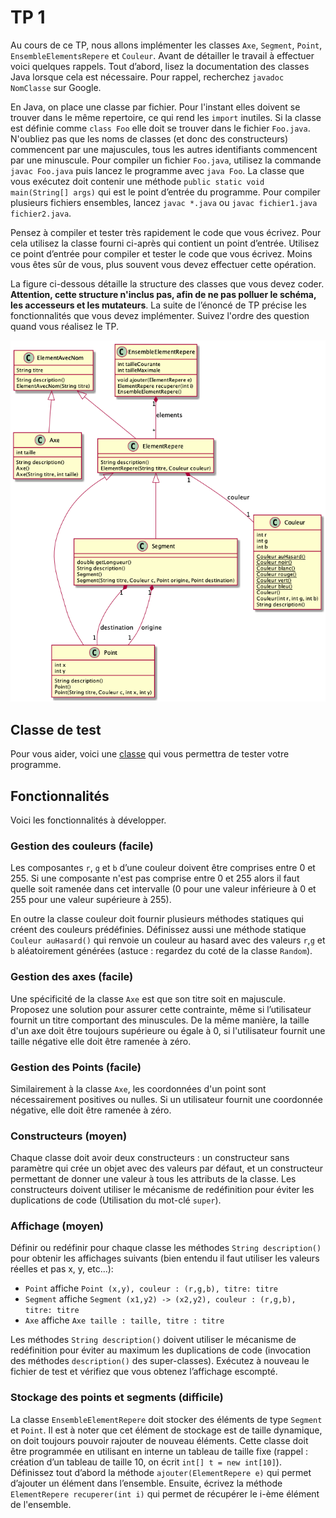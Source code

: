 # TP 1

Au cours de ce TP, nous allons implémenter les classes `Axe`, `Segment`, `Point`, `EnsembleElementsRepere` et `Couleur`. Avant de détailler le travail à effectuer voici quelques rappels. Tout d’abord, lisez la documentation des classes Java lorsque cela est nécessaire. Pour rappel, recherchez `javadoc NomClasse` sur Google.

En Java, on place une classe par fichier. Pour l'instant elles doivent se trouver dans le même repertoire, ce qui rend les `import` inutiles. Si la classe est définie comme `class Foo` elle doit se trouver dans le fichier `Foo.java`. N'oubliez pas que les noms de classes (et donc des constructeurs) commencent par une majuscules, tous les autres identifiants commencent par une minuscule.
Pour compiler un fichier `Foo.java`, utilisez la commande `javac Foo.java` puis lancez le programme avec `java Foo`. La classe que vous exécutez doit contenir une méthode `public static void main(String[] args)` qui est le point d’entrée du programme. Pour compiler plusieurs fichiers ensembles, lancez `javac *.java` ou `javac fichier1.java fichier2.java`.

Pensez à compiler et tester très rapidement le code que vous écrivez. Pour cela utilisez la classe fourni ci-après qui contient un point d’entrée. Utilisez ce point d’entrée pour compiler et tester le code que vous écrivez. Moins vous êtes sûr de vous, plus souvent vous devez effectuer cette opération.

La figure ci-dessous détaille la structure des classes que vous devez coder. **Attention, cette structure n'inclus pas, afin de ne pas polluer le schéma, les accesseurs et les mutateurs**. La suite de l’énoncé de TP précise les fonctionnalités que vous devez implémenter. Suivez l'ordre des question quand vous réalisez le TP.

![Structure du programme](doc/design.png)

## Classe de test

Pour vous aider, voici une [classe](src/main/java/Tests.java) qui vous permettra de tester votre programme.

## Fonctionnalités

Voici les fonctionnalités à développer.

### Gestion des couleurs (facile)

Les composantes `r`, `g` et `b` d’une couleur doivent être comprises entre 0 et 255. Si une composante n'est pas comprise entre 0 et 255 alors il faut quelle soit ramenée dans cet intervalle (0 pour une valeur inférieure à 0 et 255 pour une valeur supérieure à 255).

En outre la classe couleur doit fournir plusieurs méthodes statiques qui créent des couleurs prédéfinies. Définissez aussi une méthode statique `Couleur auHasard()` qui renvoie un couleur au hasard avec des valeurs `r`,`g` et `b` aléatoirement générées (astuce : regardez du coté de la classe `Random`).

### Gestion des axes (facile)

Une spécificité de la classe `Axe` est que son titre soit en majuscule. Proposez une solution pour assurer cette contrainte, même si l’utilisateur fournit un titre comportant des minuscules. De la même manière, la taille d'un axe doit être toujours supérieure ou égale à 0, si l'utilisateur fournit une taille négative elle doit être ramenée à zéro.

### Gestion des Points (facile)

Similairement à la classe `Axe`, les coordonnées d'un point sont nécessairement positives ou nulles. Si un utilisateur fournit une coordonnée négative, elle doit être ramenée à zéro.

### Constructeurs (moyen)

Chaque classe doit avoir deux constructeurs : un constructeur sans paramètre qui crée un objet avec des valeurs par défaut, et un constructeur permettant de donner une valeur à tous les attributs de la classe. Les constructeurs doivent utiliser le mécanisme de redéfinition pour éviter les duplications de code (Utilisation du mot-clé `super`).

### Affichage (moyen)

Définir ou redéfinir pour chaque classe les méthodes `String description()` pour obtenir les affichages suivants (bien entendu il faut utiliser les valeurs réelles et pas x, y, etc...):

* `Point` affiche `Point (x,y), couleur : (r,g,b), titre: titre`
* `Segment` affiche `Segment (x1,y2) -> (x2,y2), couleur : (r,g,b), titre: titre`
* `Axe` affiche `Axe taille : taille, titre : titre`

Les méthodes `String description()` doivent utiliser le mécanisme de redéfinition pour éviter au maximum les duplications de code (invocation des méthodes `description()` des super-classes). Exécutez à nouveau le fichier de test et vérifiez que vous obtenez l’affichage escompté.

### Stockage des points et segments (difficile)

La classe `EnsembleElementRepere` doit stocker des éléments de type `Segment` et `Point`. Il est à noter que cet élément de stockage est de taille dynamique, on doit toujours pouvoir rajouter de nouveau éléments. Cette classe doit être programmée en utilisant en interne un tableau de taille fixe (rappel : création d’un tableau de taille 10, on écrit `int[] t = new int[10]`). Définissez tout d’abord la méthode `ajouter(ElementRepere e)` qui permet d’ajouter un élément dans l’ensemble. Ensuite, écrivez la méthode `ElementRepere recuperer(int i)` qui permet de récupérer le i-ème élément de l'ensemble.
